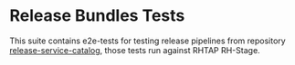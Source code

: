 # Release Bundles Tests

This suite contains e2e-tests for testing release pipelines from repository [release-service-catalog](https://github.com/redhat-appstudio/release-service-catalog/tree/main), those tests run against RHTAP RH-Stage.